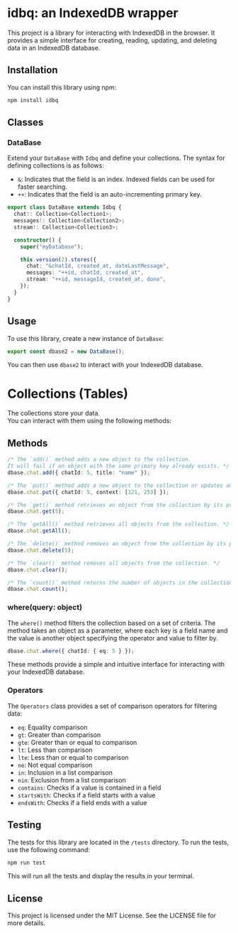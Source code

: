 # idbq: an IndexedDB wrapper

This project is a library for interacting with IndexedDB in the browser. It provides a simple interface for creating, reading, updating, and deleting data in an IndexedDB database.

## Installation

You can install this library using npm:

```bash
npm install idbq
```

## Classes

### DataBase

Extend your `DataBase` with `Idbq` and define your collections. The syntax for defining collections is as follows:

- `&`: Indicates that the field is an index. Indexed fields can be used for faster searching.
- `++`: Indicates that the field is an auto-incrementing primary key.

```typescript
export class DataBase extends Idbq {
  chat!: Collection<Collection1>;
  messages!: Collection<Collection2>;
  stream!: Collection<Collection3>;

  constructor() {
    super("myDatabase");

    this.version(2).stores({
      chat: "&chatId, created_at, dateLastMessage",
      messages: "++id, chatId, created_at",
      stream: "++id, messageId, created_at, done",
    });
  }
}
```
## Usage

To use this library, create a new instance of `DataBase`:

```typescript
export const dbase2 = new DataBase();  
```

You can then use `dbase2` to interact with your IndexedDB database.

# Collections (Tables)
The collections store your data.  
You can interact with them using the following methods:

## Methods 

```typescript
/* The `add()` method adds a new object to the collection. 
It will fail if an object with the same primary key already exists. */
dbase.chat.add({ chatId: 5, title: "name" });

/* The `put()` method adds a new object to the collection or updates an existing object. If an object with the same primary key already exists, it will be updated with the new values. */
dbase.chat.put({ chatId: 5, context: [121, 253] });

/* The `get()` method retrieves an object from the collection by its primary key. */
dbase.chat.get(5);

/* The `getAll()` method retrieves all objects from the collection. */
dbase.chat.getAll();

/* The `delete()` method removes an object from the collection by its primary key. */
dbase.chat.delete(5);

/* The `clear()` method removes all objects from the collection. */
dbase.chat.clear();  

/* The `count()` method returns the number of objects in the collection. */
dbase.chat.count();
``` 

### where(query: object)

The `where()` method filters the collection based on a set of criteria. The method takes an object as a parameter, where each key is a field name and the value is another object specifying the operator and value to filter by.

```typescript
dbase.chat.where({ chatId: { eq: 5 } });
```

These methods provide a simple and intuitive interface for interacting with your IndexedDB database.

### Operators

The `Operators` class provides a set of comparison operators for filtering data:

- `eq`: Equality comparison
- `gt`: Greater than comparison
- `gte`: Greater than or equal to comparison
- `lt`: Less than comparison
- `lte`: Less than or equal to comparison
- `ne`: Not equal comparison
- `in`: Inclusion in a list comparison
- `nin`: Exclusion from a list comparison
- `contains`: Checks if a value is contained in a field
- `startsWith`: Checks if a field starts with a value
- `endsWith`: Checks if a field ends with a value



## Testing

The tests for this library are located in the `/tests` directory. To run the tests, use the following command:

```bash
npm run test
```

This will run all the tests and display the results in your terminal.

## License

This project is licensed under the MIT License. See the LICENSE file for more details.
